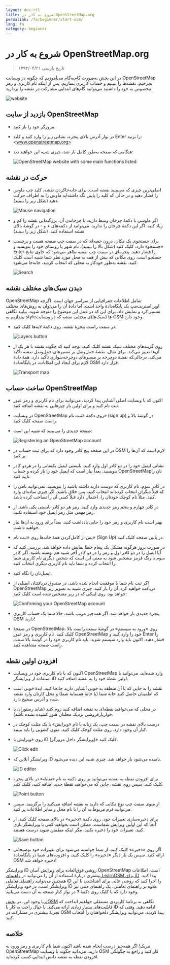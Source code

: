 ```yaml
---
layout: doc-rtl
title: شروع به کار در OpenStreetMap.org
permalink: /fa/beginner/start-osm/
lang: fa
category: beginner
---
```


شروع به کار در OpenStreetMap.org
====================================

> تاریخ بازبینی ۱۳۹۴/۰۴/۲۱  

در این بخش به‌صورت گام‌به‌گام می‌آموزیم که چگونه در وبسایت OpenStreetMap بچرخیم، نقشه‌ها را ببینیم و حساب کاربری بسازیم. پس از اینکه نام کاربری و رمز مخصوص به خود را داشتید می‌توانید گام‌های ابتدایی مشارکت در نقشه را بردارید.

![website][]

بازدید از سایت OpenStreetMap
-------------------------------

- مرورگر خود را باز کنید.
- در نوار آدرس بالای پنجره، نشانی زیر را وارد کنید و کلید Enter را بزنید:
    <www.openstreetmap.org>
- هنگامی که صفحه به‌طور کامل بار شد، چیزی شبیه این خواهید دید:

    ![OpenStreetMap website with some main functions listed][]

حرکت در نقشه
----------------

- اصلی‌ترین چیزی که می‌بینید نقشه است. برای جابه‌جاکردن نقشه، کلید چپ ماوس را فشار دهید و در حالی که کلید را پایین نگه داشته‌اید ماوس را به اطراف حرکت دهید (شکل زیر را ببینید). 

    ![Mouse navigation][]

- اگر ماوسی با دکمهٔ چرخان وسط دارید، با چرخاندن آن، بزرگنمایی نقشه را کم و زیاد کنید. اگر این دکمهٔ چرخان را ندارید، می‌توانید از دکمه‌های + و - در گوشهٔ بالای نقشه استفاده کنید. (شکل زیر را ببینید)
- برای جستجوی یک مکان، درون جعبه‌ای که در سمت چپ صفحه هست و برچسب «جستجو» دارد، کلیک کنید (شکل بالا را ببینید). نام شهر یا روستای خود را بنویسید و Enter را فشار دهید. پنجره‌ای در سمت چپ نقشه ظاهر می‌شود که حاوی نتایج جستجو است. روی مکانی که بیش از همه به محل مورد نظر شما شبیه است کلیک کنید. نقشه به‌طور خودکار به محلی که انتخاب کردید، جابه‌جا می‌شود.

    ![Search][]
   

دیدن سبک‌های مختلف نقشه
------------------------

OpenStreetMap شامل اطلاعات جغرافیایی از سراسر جهان است. اگرچه اوپن‌استریت‌مپ یک پایگاه‌دادهٔ واحد است، اما دادهٔ آن را می‌توان به روش‌های مختلف تفسیر کرد و نمایش داد. برای این که در عمل این موضوع را متوجه شوید، بیایید نگاهی بیندازیم به styleها (سبک‌ها)ی مختلف نقشه که در وبسایت OSM وجود دارد.

- در سمت راست پنجرهٔ نقشه، روی دکمهٔ لایه‌ها کلیک کنید.

    ![Layers button][]

- روی گزینه‌های مختلف سبک نقشه کلیک کنید. توجه کنید که چگونه نقشه با هر یک از آن‌ها تغییر می‌کند. برای مثال، نقشهٔ حمل‌ونقل بر مسیرهای حمل‌ونقل نقشه تأکید می‌کند، درحالی‌که نقشهٔ دوچرخه بر مسیرهای دوچرخه‌سواری تأکید دارد. همهٔ دادهٔ لازم برای ایجاد این امکانات، در پایگاه‌دادهٔ OSM قرار دارد.

    ![Transport map][]

ساخت حساب OpenStreetMap
-------------------------------

- اکنون که با وبسایت اصلی آشنایی پیدا کردید، می‌توانید برای نام کاربری و رمز عبور ثبت نام کنید و برای اولین بار چیزهایی به نقشه اضافه کنید.
- در وبسایت OpenStreetMap روی دکمهٔ «ثبت نام» (sign up) در گوشهٔ بالا و راست صفحه کلیک کنید.
- صفحهٔ جدیدی را می‌بینید که شبیه این است:

    ![Registering an OpenStreetMap account][]

- در این صفحه پنج کادر وجود دارد که برای ثبت حساب در OSM لازم است که آن‌ها را پر کنید.
- نشانی ایمیل خود را در دو کادر اول وارد کنید. بایستی ایمیل یکسانی را در هردو کادر بنویسید. بعداً نیاز است که ایمیل خود را باز کرده و حساب OpenStreetMapتان را تایید کنید.
- در کادر سوم، نام کاربری که دوست دارید داشته باشید را بنویسید. نمی‌توانید نامی را که قبلاً دیگران انتخاب کرده‌اند انتخاب کنید، پس خلاق باشید. اگر چیزی ساده‌ای وارد کنید، مثلاً نام کوچک خودتان را، احتمال دارد قبلاً کسی آن را تصاحب کرده باشد.
- در کادر چهارم و پنجم رمز جدیدی وارد کنید. رمز هر دو کادر بایستی یکی باشد. از رمز مهمی مثل رمز ایمیل خود استفاده *نکنید*.
- بهتر است نام کاربری و رمز خود را جایی یادداشت کنید. بعداً برای ورود به آن‌ها نیاز خواهید داشت.
- پس از کامل‌کردن همهٔ خانه‌ها روی «ثبت نام» (Sign Up) در پایین صفحه کلیک کنید.
- در صورت بروز هرگونه مشکل یک پیغام خطا نمایش داده خواهد شد. بررسی کنید که آیا ایمیل را در دو کادر اول و رمز را در دو کادر آخر شبیه هم نوشته باشید. اگر کادر سوم با رنگ قرمز مشخص شود به معنی این است که شخص دیگری نام کاربری شما را انتخاب کرده و شما باید نام کاربری دیگری انتخاب کنید.
- ایمیل‌تان را نگاه کنید.
- اگر ثبت نام شما با موفقیت انجام شده باشد، در صندوق دریافتتان ایمیلی از OpenStreetMap دریافت خواهید کرد. آن را باز کنید. چیزی شبیه به تصویر زیر خواهد بود. روی لینکی که در زیر مشخص شده است کلیک کنید:

    ![Confirming your OpenStreetMap account][]

- پنجرهٔ جدیدی باز خواهد شد. اگر همه‌چیز مرتب باشد، حالا شما یک حساب کاربری OSM دارید!
- در صفحهٔ OpenStreetMap، روی «ورود به سیستم» در گوشهٔ سمت راست بالا کلیک کنید. نام کاربری و رمز عبور OpenStreetMap خود را وارد کنید و Enter را فشار دهید. اکنون باید وارد سیستم شوید. باید نام کاربری خود را در گوشهٔ بالا سمت راست صفحه مشاهده کنید.

افزودن اولین نقطه
------------------------

- اکنون که با نام کاربری خود در وبسایت OpenStreetMap وارد شده‌اید، می‌توانید با استفاده از ویرایشگر iD اولین نقطهٔ خود را به نقشه اضافه کنید.
- نقشه را به جایی که با آن منطقه به خوبی آشنایی دارید جابجا کنید. ایدهٔ خوبی است که اطمینان حاصل کنید خانهٔ شما (یا خانهٔ همسایهٔ شما) و محل کارتان وارد نقشه شده و آدرس صحیح دارد. 
- در محلی که می‌خواهید نقطه‌ای به نقشه اضافه کنید زوم کنید (شاید رستوران یا خواربارفروشی نزدیک محلتان هنوز کشیده نشده باشد).
- درست بالای نقشه در سمت چپ، یک زبانه با نام «ویرایش» با یک مثلث کوچک در کنار آن وجود دارد. روی مثلث کوچک کلیک کنید. منوی کشویی را باید ببینید.
- روی «ویرایش با iD (ویرایشگر داخل مرورگر)» کلیک کنید.

    ![Click edit][]

- ویرایشگر آنلاین که iD نامیده می‌شود باز خواهد شد. چیزی شبیه این دیده می‌شود.

    ![iD editor][]

- برای افزودن نقطه به نقشه می‌توانید بر روی دکمه به نام «نقطه» در بالای پنجره کلیک کنید. سپس روی نقشه، جایی که می‌خواهید نقطهٔ جدید اضافه کنید، کلیک کنید.

    ![Point button][]    

- از منوی سمت چپ نوع مکانی که دارید به نقشه اضافه می‌کنید را برگزینید. سپس می‌توانید فرم مربوط به آن را با نام محل و سایر اطلاعات پر کنید.
- برای ذخیره‌سازی تغییرات خود، روی دکمهٔ «ذخیره» در بالای صفحه کلیک کنید. از آنجا که این اولین ویرایش شماست، ممکن است بخواهید کمی با ویرایشگر بازی کنید. تغییرات خود را ذخیره نکنید، مگر اینکه مطمئن شوید درست هستند.

    ![Save button][]    

- اگر روی «ذخیره» کلیک کنید، از شما خواسته می‌شود برای تغییرات خود توضیحاتی ارائه کنید. سپس یک بار دیگر «ذخیره» را کلیک کنید، و افزوده‌های شما در پایگاه‌دادهٔ OSM ذخیره خواهد شد!


ویرایشگر iD روشی فوق‌العاده برای ویرایش آسان OpenStreetMap است. اطلاعات بیشتری دربارهٔ استفاده از آن را می‌توانید در [راهنمای LearnOSM برای iD](/fa/beginner/id-editor/) پیدا کنید. همچنین می‌توانید [راهنمای تعاملی iD](http://www.openstreetmap.org/edit?editor=id#walkthrough=true) را اجرا کنید که روشی عالی برای آشناشدن با این ویرایشگر است. در خود ویرایشگر iD علاوه بر راهنمای تعاملی، یک راهنمای متنی نیز وجود دارد که با کلیک روی دکمهٔ **?** در نوار کنار صفحه به آن دست می‌یابید.

با وجود این، در [بخش JOSM](/fa/josm/) نگاهی به برنامهٔ کاربردی مستقلی خواهیم انداخت که قابلیت‌های بسیار زیادی ارائه می‌کند. با خیال راحت به کار با iD ادامه دهید. وقتی که تجربهٔ بیشتری در مشارکت در OSM پیدا کردید، می‌توانید ویرایشگر دلخواهتان را انتخاب کنید.

خلاصه
-------

تبریک! اگر همه‌چیز درست انجام شده باشد اکنون شما نام کاربری و رمز ورود به OpenStreetMap دارید، می‌دانید چگونه با وبسایت OSM کار کنید و راجع به چگونگی افزودن نقطه به نقشه دانش ابتدایی کسب کرده‌اید.



[website]: /images/beginner/start-osm_website.png
[OpenStreetMap website with some main functions listed]: /images/beginner/osm-website-main-functions.png
[Mouse navigation]: /images/beginner/mouse-navigation.png
[Search]: /images/beginner/search.png
[Layers button]: /images/beginner/layers.png
[Transport map]: /images/beginner/transport-map.png
[Registering an OpenStreetMap account]: /images/beginner/registering-account.png
[Confirming your OpenStreetMap account]: /images/beginner/confirming-account.png
[Click edit]: /images/beginner/click-edit.png
[iD editor]: /images/beginner/id-editor.png
[Point button]: /images/beginner/point-button.png
[Save button]: /images/beginner/save-button.png